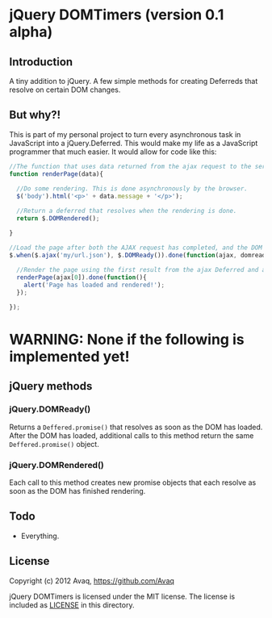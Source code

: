 # jQuery DOMTimers (version 0.1 alpha)

## Introduction

A tiny addition to jQuery. A few simple methods for creating Deferreds that resolve on certain DOM changes.

## But why?!

This is part of my personal project to turn every asynchronous task in JavaScript into a jQuery.Deferred.
This would make my life as a JavaScript programmer that much easier. It would allow for code like this:

```js
//The function that uses data returned from the ajax request to the server to render a page.
function renderPage(data){
  
  //Do some rendering. This is done asynchronously by the browser.
  $('body').html('<p>' + data.message + '</p>');

  //Return a deferred that resolves when the rendering is done.
  return $.DOMRendered();

}

//Load the page after both the AJAX request has completed, and the DOM is ready.
$.when($.ajax('my/url.json'), $.DOMReady()).done(function(ajax, domready){
  
  //Render the page using the first result from the ajax Deferred and alert the user when we're all done.
  renderPage(ajax[0]).done(function(){
    alert('Page has loaded and rendered!');
  });

});
```

# **WARNING: None if the following is implemented yet!**

## jQuery methods

### jQuery.DOMReady()

Returns a `Deffered.promise()` that resolves as soon as the DOM has loaded. After the DOM has loaded, additional
calls to this method return the same `Deffered.promise()` object.

### jQuery.DOMRendered()

Each call to this method creates new promise objects that each resolve as soon as the DOM has finished rendering.

## Todo
 
- Everything.

## License

Copyright (c) 2012 Avaq, https://github.com/Avaq

jQuery DOMTimers is licensed under the MIT license. The license is included as
[LICENSE](https://github.com/Avaq/jQuery-DOMTimers/blob/master/README) in this directory.
